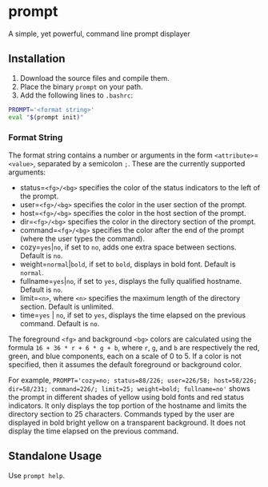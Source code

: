 # prompt
A simple, yet powerful, command line prompt displayer

## Installation ##

1. Download the source files and compile them.
2. Place the binary `prompt` on your path.
3. Add the following lines to `.bashrc`:

``` bash
PROMPT='<format string>'
eval "$(prompt init)"
```

### Format String ###

The format string contains a number or arguments in the form `<attribute>`=`<value>`, separated by a semicolon `;`. These are the currently supported arguments:

* status=`<fg>/<bg>` specifies the color of the status indicators to the left of the prompt.
* user=`<fg>/<bg>` specifies the color in the user section of the prompt.
* host=`<fg>/<bg>` specifies the color in the host section of the prompt.
* dir=`<fg>/<bg>` specifies the color in the directory section of the prompt.
* command=`<fg>/<bg>` specifies the color after the end of the prompt (where the user types the command).
* cozy=`yes`|`no`, if set to `no`, adds one extra space between sections. Default is `no`.
* weight=`normal`|`bold`, if set to `bold`, displays in bold font. Default is `normal`.
* fullname=`yes`|`no`, if set to `yes`, displays the fully qualified hostname. Default is `no`.
* limit=`<n>`, where `<n>` specifies the maximum length of the directory section. Default is unlimited.
* time=`yes` | `no`, if set to `yes`, displays the time elapsed on the previous command. Default is `no`.

The foreground `<fg>` and background `<bg>` colors are calculated using the formula `16 + 36 * r + 6 * g + b`, where `r`, `g`, and `b` are respectively the red, green, and blue components, each on a scale of 0 to 5. If a color is not specified, then it assumes the default foreground or background color.

For example, `PROMPT='cozy=no; status=88/226; user=226/58; host=58/226; dir=58/231; command=226/; limit=25; weight=bold; fullname=no'` shows the prompt in different shades of yellow using bold fonts and red status indicators. It only displays the top portion of the hostname and limits the directory section to 25 characters. Commands typed by the user are displayed in bold bright yellow on a transparent background. It does not display the time elapsed on the previous command.

## Standalone Usage ##

Use `prompt help`.
